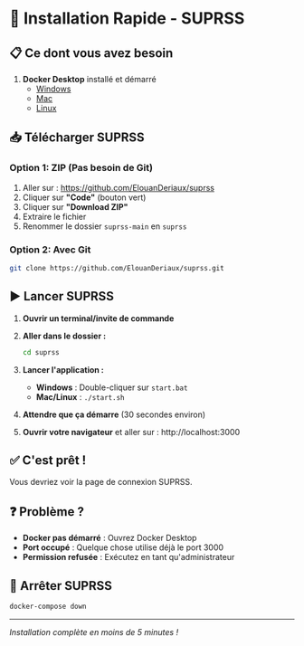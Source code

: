 # 🚀 Installation Rapide - SUPRSS

## 📋 Ce dont vous avez besoin
1. **Docker Desktop** installé et démarré
   - [Windows](https://docs.docker.com/desktop/windows/install/)
   - [Mac](https://docs.docker.com/desktop/mac/install/)
   - [Linux](https://docs.docker.com/desktop/linux/install/)

## 📥 Télécharger SUPRSS

### Option 1: ZIP (Pas besoin de Git)
1. Aller sur : https://github.com/ElouanDeriaux/suprss
2. Cliquer sur **"Code"** (bouton vert)
3. Cliquer sur **"Download ZIP"**
4. Extraire le fichier
5. Renommer le dossier `suprss-main` en `suprss`

### Option 2: Avec Git
```bash
git clone https://github.com/ElouanDeriaux/suprss.git
```

## ▶️ Lancer SUPRSS

1. **Ouvrir un terminal/invite de commande**
2. **Aller dans le dossier :**
   ```bash
   cd suprss
   ```

3. **Lancer l'application :**
   - **Windows** : Double-cliquer sur `start.bat`
   - **Mac/Linux** : `./start.sh`

4. **Attendre que ça démarre** (30 secondes environ)

5. **Ouvrir votre navigateur** et aller sur : http://localhost:3000

## ✅ C'est prêt !

Vous devriez voir la page de connexion SUPRSS.

## ❓ Problème ?

- **Docker pas démarré** : Ouvrez Docker Desktop
- **Port occupé** : Quelque chose utilise déjà le port 3000
- **Permission refusée** : Exécutez en tant qu'administrateur

## 🛑 Arrêter SUPRSS

```bash
docker-compose down
```

---
*Installation complète en moins de 5 minutes !*